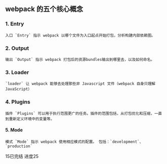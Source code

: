 ##  webpack 的五个核心概念

### 1. Entry
    入口 `Entry` 指示 webpack 以哪个文件为入口起点开始打包，分析构建内部依赖图。

### 2. Output
    输出 `Output` 指示 webpack 打包后的资源bundles输出到哪里去，以及如何命名。

### 3. Loader
    `loader` 让 webpack 能够去处理那些非 Javascript 文件（webpack 自身只理解 JavaScript）

### 4. Plugins
    插件 `Plugins` 可以用于执行范围更广的任务。插件的范围包括，从打包优化和压缩，一直到重新定义环境中的变量等。

#### 5. Mode
    模式 `Mode` 指示 webpack 使用相应模式的配置。 包括：`development`、`production`


15已完结  进度25